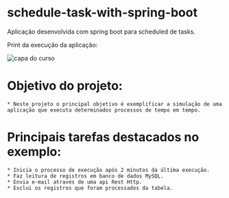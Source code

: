 # schedule-task-with-spring-boot
Aplicação desenvolvida com spring boot para scheduled de tasks.

Print da execução da aplicação:

![capa do curso](https://i.pinimg.com/originals/69/8e/98/698e9871a876412765e87083d10fa959.png)

# Objetivo do projeto:
    * Neste projeto o principal objetivo é exemplificar a simulação de uma aplicação que executa determinados processos de tempo em tempo.

# Principais tarefas destacados no exemplo:
    * Inicia o processo de execução após 2 minutos da última execução.
    * Faz leitura de registros em banco de dados MySQL.
    * Envia e-mail através de uma api Rest Http.
    * Exclui os registros que foram processados da tabela.




